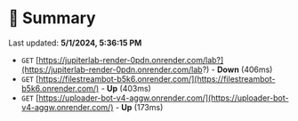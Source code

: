 # 📖 Summary
Last updated: **5/1/2024, 5:36:15 PM**

- `GET` [https://jupiterlab-render-0pdn.onrender.com/lab?](https://jupiterlab-render-0pdn.onrender.com/lab?) - **Down** (406ms)
- `GET` [https://filestreambot-b5k6.onrender.com/](https://filestreambot-b5k6.onrender.com/) - **Up** (403ms)
- `GET` [https://uploader-bot-v4-aggw.onrender.com/](https://uploader-bot-v4-aggw.onrender.com/) - **Up** (173ms)
